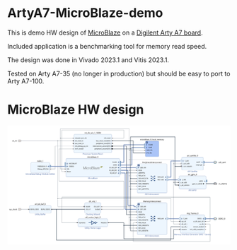 # ArtyA7-MicroBlaze-demo

This is demo HW design of [MicroBlaze](https://www.xilinx.com/products/design-tools/microblaze.html) on a [Digilent Arty A7 board](https://digilent.com/shop/arty-a7-100t-artix-7-fpga-development-board/).

Included application is a benchmarking tool for memory read speed.

The design was done in Vivado 2023.1 and Vitis 2023.1.

Tested on Arty A7-35 (no longer in production) but should be easy to port to Arty A7-100.

# MicroBlaze HW design



![](ArtyA7_MicroBlaze_demo_hw\block_design.png)
